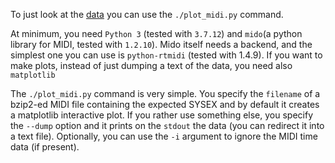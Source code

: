 To just look at the [data](https://github.com/davidedelvento/Mybrid/tree/main/data) you can use the `./plot_midi.py` command.

At minimum, you need `Python 3` (tested with `3.7.12`) and `mido`(a python library for MIDI, tested with `1.2.10`). Mido itself
needs a backend, and the simplest one you can use is `python-rtmidi` (tested with 1.4.9). If you want to make plots,
instead of just dumping a text of the data, you need also `matplotlib`

The `./plot_midi.py` command is very simple. You specify the `filename` of a bzip2-ed MIDI file containing the expected SYSEX
and by default it creates a matplotlib interactive plot. If you rather use something else, you specify the `--dump` option
and it prints on the `stdout` the data (you can redirect it into a text file). Optionally, you can use the `-i` argument
to ignore the MIDI time data (if present).

